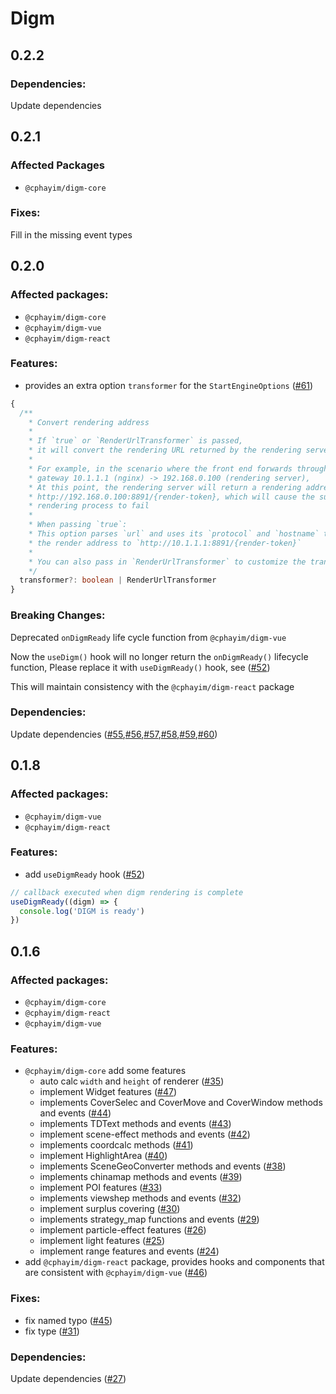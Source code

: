 # Digm

## 0.2.2

### Dependencies:

Update dependencies

## 0.2.1

### Affected Packages

- `@cphayim/digm-core`

### Fixes:

Fill in the missing event types

## 0.2.0

### Affected packages:

- `@cphayim/digm-core`
- `@cphayim/digm-vue`
- `@cphayim/digm-react`

### Features:

- provides an extra option `transformer` for the `StartEngineOptions` ([#61](https://github.com/Cphayim/digm/pull/61))

```ts
{
  /**
    * Convert rendering address
    *
    * If `true` or `RenderUrlTransformer` is passed,
    * it will convert the rendering URL returned by the rendering server
    *
    * For example, in the scenario where the front end forwards through the request
    * gateway 10.1.1.1 (nginx) -> 192.168.0.100 (rendering server),
    * At this point, the rendering server will return a rendering address such as
    * http://192.168.0.100:8891/{render-token}, which will cause the subsequent
    * rendering process to fail
    *
    * When passing `true`:
    * This option parses `url` and uses its `protocol` and `hostname` to convert
    * the render address to `http://10.1.1.1:8891/{render-token}`
    *
    * You can also pass in `RenderUrlTransformer` to customize the transformation logic
    */
  transformer?: boolean | RenderUrlTransformer
}
```

### Breaking Changes:

Deprecated `onDigmReady` life cycle function from `@cphayim/digm-vue`

Now the `useDigm()` hook will no longer return the `onDigmReady()` lifecycle function, Please replace it with `useDigmReady()` hook, see ([#52](https://github.com/Cphayim/digm/pull/52))

This will maintain consistency with the `@cphayim/digm-react` package

### Dependencies:

Update dependencies ([#55](https://github.com/Cphayim/digm/pull/55),[#56](https://github.com/Cphayim/digm/pull/56),[#57](https://github.com/Cphayim/digm/pull/57),[#58](https://github.com/Cphayim/digm/pull/58),[#59](https://github.com/Cphayim/digm/pull/59),[#60](https://github.com/Cphayim/digm/pull/60))

## 0.1.8

### Affected packages:

- `@cphayim/digm-vue`
- `@cphayim/digm-react`

### Features:

- add `useDigmReady` hook ([#52](https://github.com/Cphayim/digm/pull/52))

```ts
// callback executed when digm rendering is complete
useDigmReady((digm) => {
  console.log('DIGM is ready')
})
```

## 0.1.6

### Affected packages:

- `@cphayim/digm-core`
- `@cphayim/digm-react`
- `@cphayim/digm-vue`

### Features:

- `@cphayim/digm-core` add some features
  - auto calc `width` and `height` of renderer ([#35](https://github.com/Cphayim/digm/pull/35))
  - implement Widget features ([#47](https://github.com/Cphayim/digm/pull/47))
  - implements CoverSelec and CoverMove and CoverWindow methods and events ([#44](https://github.com/Cphayim/digm/pull/44))
  - implements TDText methods and events ([#43](https://github.com/Cphayim/digm/pull/43))
  - implement scene-effect methods and events ([#42](https://github.com/Cphayim/digm/pull/42))
  - implements coordcalc methods ([#41](https://github.com/Cphayim/digm/pull/41))
  - implement HighlightArea ([#40](https://github.com/Cphayim/digm/pull/40))
  - implements SceneGeoConverter methods and events ([#38](https://github.com/Cphayim/digm/pull/38))
  - implements chinamap methods and events ([#39](https://github.com/Cphayim/digm/pull/39))
  - implement POI features ([#33](https://github.com/Cphayim/digm/pull/33))
  - implements viewshep methods and events ([#32](https://github.com/Cphayim/digm/pull/32))
  - implement surplus covering ([#30](https://github.com/Cphayim/digm/pull/30))
  - implements strategy_map functions and events ([#29](https://github.com/Cphayim/digm/pull/29))
  - implement particle-effect features ([#26](https://github.com/Cphayim/digm/pull/26))
  - implement light features ([#25](https://github.com/Cphayim/digm/pull/25))
  - implement range features and events ([#24](https://github.com/Cphayim/digm/pull/24))
- add `@cphayim/digm-react` package, provides hooks and components that are consistent with `@cphayim/digm-vue` ([#46](https://github.com/Cphayim/digm/pull/46))

### Fixes:

- fix named typo ([#45](https://github.com/Cphayim/digm/pull/45))
- fix type ([#31](https://github.com/Cphayim/digm/pull/31))

### Dependencies:

Update dependencies ([#27](https://github.com/Cphayim/digm/pull/27))
